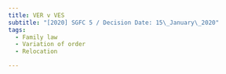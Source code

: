 ```yaml
---
title: VER v VES
subtitle: "[2020] SGFC 5 / Decision Date: 15\_January\_2020"
tags:
  - Family law
  - Variation of order
  - Relocation

---
```

